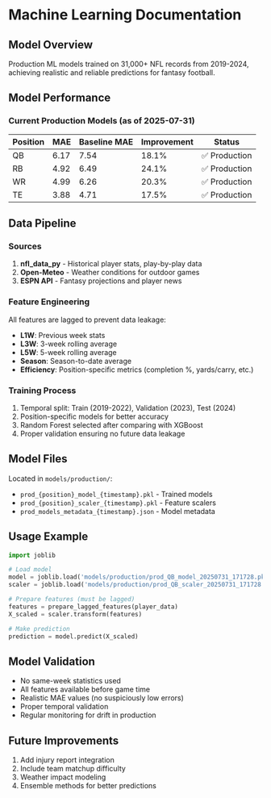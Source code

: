 # Machine Learning Documentation

## Model Overview
Production ML models trained on 31,000+ NFL records from 2019-2024, achieving realistic and reliable predictions for fantasy football.

## Model Performance

### Current Production Models (as of 2025-07-31)
| Position | MAE | Baseline MAE | Improvement | Status |
|----------|-----|--------------|-------------|---------|
| QB | 6.17 | 7.54 | 18.1% | ✅ Production |
| RB | 4.92 | 6.49 | 24.1% | ✅ Production |
| WR | 4.99 | 6.26 | 20.3% | ✅ Production |
| TE | 3.88 | 4.71 | 17.5% | ✅ Production |

## Data Pipeline

### Sources
1. **nfl_data_py** - Historical player stats, play-by-play data
2. **Open-Meteo** - Weather conditions for outdoor games
3. **ESPN API** - Fantasy projections and player news

### Feature Engineering
All features are lagged to prevent data leakage:
- **L1W**: Previous week stats
- **L3W**: 3-week rolling average
- **L5W**: 5-week rolling average
- **Season**: Season-to-date average
- **Efficiency**: Position-specific metrics (completion %, yards/carry, etc.)

### Training Process
1. Temporal split: Train (2019-2022), Validation (2023), Test (2024)
2. Position-specific models for better accuracy
3. Random Forest selected after comparing with XGBoost
4. Proper validation ensuring no future data leakage

## Model Files
Located in `models/production/`:
- `prod_{position}_model_{timestamp}.pkl` - Trained models
- `prod_{position}_scaler_{timestamp}.pkl` - Feature scalers
- `prod_models_metadata_{timestamp}.json` - Model metadata

## Usage Example
```python
import joblib

# Load model
model = joblib.load('models/production/prod_QB_model_20250731_171728.pkl')
scaler = joblib.load('models/production/prod_QB_scaler_20250731_171728.pkl')

# Prepare features (must be lagged)
features = prepare_lagged_features(player_data)
X_scaled = scaler.transform(features)

# Make prediction
prediction = model.predict(X_scaled)
```

## Model Validation
- No same-week statistics used
- All features available before game time
- Realistic MAE values (no suspiciously low errors)
- Proper temporal validation
- Regular monitoring for drift in production

## Future Improvements
1. Add injury report integration
2. Include team matchup difficulty
3. Weather impact modeling
4. Ensemble methods for better predictions